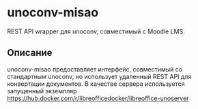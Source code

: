 # unoconv-misao

REST API wrapper для unoconv, совместимый с Moodle LMS.

## Описание

unoconv-misao предоставляет интерфейс, совместимый со стандартным unoconv,
но использует удаленный REST API для конвертации документов.
В качестве сервера используется запущенный экземпляр https://hub.docker.com/r/libreofficedocker/libreoffice-unoserver
